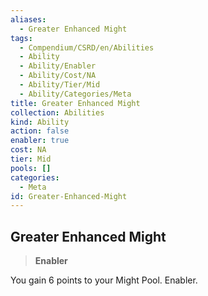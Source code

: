 ```yaml
---
aliases:
  - Greater Enhanced Might
tags:
  - Compendium/CSRD/en/Abilities
  - Ability
  - Ability/Enabler
  - Ability/Cost/NA
  - Ability/Tier/Mid
  - Ability/Categories/Meta
title: Greater Enhanced Might
collection: Abilities
kind: Ability
action: false
enabler: true
cost: NA
tier: Mid
pools: []
categories:
  - Meta
id: Greater-Enhanced-Might
---
```

## Greater Enhanced Might    
>**Enabler**  
    
You gain 6 points to your Might Pool. Enabler.
